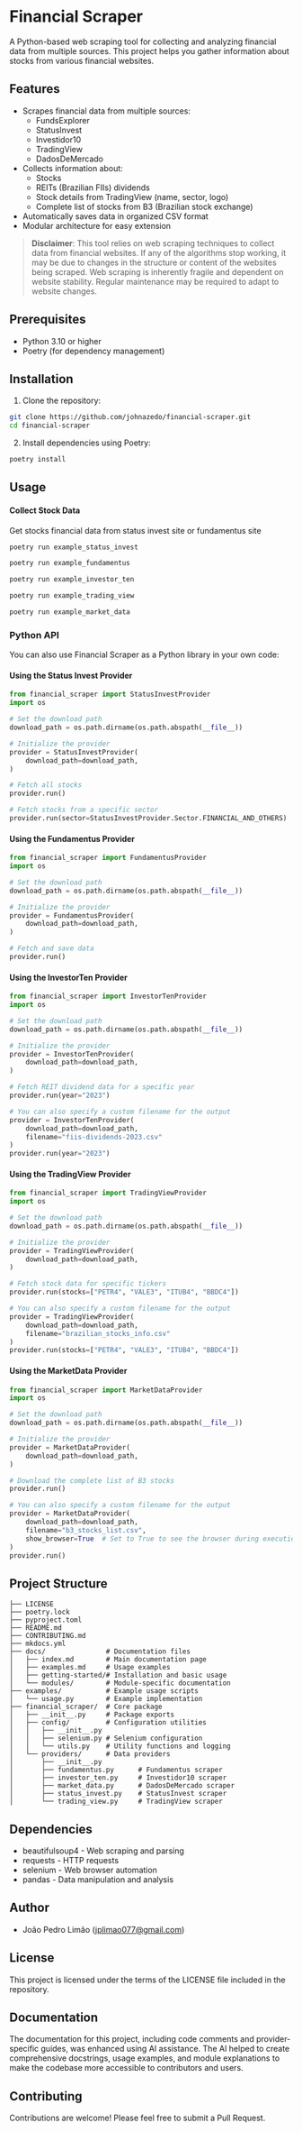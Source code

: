 # Financial Scraper 

A Python-based web scraping tool for collecting and analyzing financial data from multiple sources. This project helps you gather information about stocks from various financial websites.

## Features

- Scrapes financial data from multiple sources:
  - FundsExplorer
  - StatusInvest
  - Investidor10
  - TradingView
  - DadosDeMercado
- Collects information about:
  - Stocks
  - REITs (Brazilian FIIs) dividends
  - Stock details from TradingView (name, sector, logo)
  - Complete list of stocks from B3 (Brazilian stock exchange)
- Automatically saves data in organized CSV format
- Modular architecture for easy extension

> **Disclaimer**: This tool relies on web scraping techniques to collect data from financial websites. If any of the algorithms stop working, it may be due to changes in the structure or content of the websites being scraped. Web scraping is inherently fragile and dependent on website stability. Regular maintenance may be required to adapt to website changes.

## Prerequisites

- Python 3.10 or higher
- Poetry (for dependency management)

## Installation

1. Clone the repository:
```bash
git clone https://github.com/johnazedo/financial-scraper.git
cd financial-scraper
```

2. Install dependencies using Poetry:
```bash
poetry install
```

## Usage


#### Collect Stock Data
Get stocks financial data from status invest site or fundamentus site

```bash
poetry run example_status_invest
```

```bash
poetry run example_fundamentus
```

```bash
poetry run example_investor_ten
```

```bash
poetry run example_trading_view
```

```bash
poetry run example_market_data
```

### Python API

You can also use Financial Scraper as a Python library in your own code:

#### Using the Status Invest Provider

```python
from financial_scraper import StatusInvestProvider
import os

# Set the download path
download_path = os.path.dirname(os.path.abspath(__file__))

# Initialize the provider
provider = StatusInvestProvider(
    download_path=download_path,
)

# Fetch all stocks
provider.run()

# Fetch stocks from a specific sector
provider.run(sector=StatusInvestProvider.Sector.FINANCIAL_AND_OTHERS)
```

#### Using the Fundamentus Provider

```python
from financial_scraper import FundamentusProvider
import os

# Set the download path
download_path = os.path.dirname(os.path.abspath(__file__))

# Initialize the provider
provider = FundamentusProvider(
    download_path=download_path,
)

# Fetch and save data
provider.run()
```

#### Using the InvestorTen Provider

```python
from financial_scraper import InvestorTenProvider
import os

# Set the download path
download_path = os.path.dirname(os.path.abspath(__file__))

# Initialize the provider
provider = InvestorTenProvider(
    download_path=download_path,
)

# Fetch REIT dividend data for a specific year
provider.run(year="2023")

# You can also specify a custom filename for the output
provider = InvestorTenProvider(
    download_path=download_path,
    filename="fiis-dividends-2023.csv"
)
provider.run(year="2023")
```

#### Using the TradingView Provider

```python
from financial_scraper import TradingViewProvider
import os

# Set the download path
download_path = os.path.dirname(os.path.abspath(__file__))

# Initialize the provider
provider = TradingViewProvider(
    download_path=download_path,
)

# Fetch stock data for specific tickers
provider.run(stocks=["PETR4", "VALE3", "ITUB4", "BBDC4"])

# You can also specify a custom filename for the output
provider = TradingViewProvider(
    download_path=download_path,
    filename="brazilian_stocks_info.csv"
)
provider.run(stocks=["PETR4", "VALE3", "ITUB4", "BBDC4"])
```

#### Using the MarketData Provider

```python
from financial_scraper import MarketDataProvider
import os

# Set the download path
download_path = os.path.dirname(os.path.abspath(__file__))

# Initialize the provider
provider = MarketDataProvider(
    download_path=download_path,
)

# Download the complete list of B3 stocks
provider.run()

# You can also specify a custom filename for the output
provider = MarketDataProvider(
    download_path=download_path,
    filename="b3_stocks_list.csv",
    show_browser=True  # Set to True to see the browser during execution
)
provider.run()
```


## Project Structure

```
├── LICENSE
├── poetry.lock
├── pyproject.toml
├── README.md
├── CONTRIBUTING.md
├── mkdocs.yml
├── docs/               # Documentation files
│   ├── index.md        # Main documentation page
│   ├── examples.md     # Usage examples
│   ├── getting-started/# Installation and basic usage
│   └── modules/        # Module-specific documentation
├── examples/           # Example usage scripts
│   └── usage.py        # Example implementation
├── financial_scraper/  # Core package
│   ├── __init__.py     # Package exports
│   ├── config/         # Configuration utilities
│   │   ├── __init__.py
│   │   ├── selenium.py # Selenium configuration
│   │   └── utils.py    # Utility functions and logging
│   └── providers/      # Data providers
│       ├── __init__.py
│       ├── fundamentus.py      # Fundamentus scraper
│       ├── investor_ten.py     # Investidor10 scraper
│       ├── market_data.py      # DadosDeMercado scraper
│       ├── status_invest.py    # StatusInvest scraper
│       └── trading_view.py     # TradingView scraper
```

## Dependencies

- beautifulsoup4 - Web scraping and parsing
- requests - HTTP requests
- selenium - Web browser automation
- pandas - Data manipulation and analysis

## Author

- João Pedro Limão (jplimao077@gmail.com)

## License

This project is licensed under the terms of the LICENSE file included in the repository.

## Documentation

The documentation for this project, including code comments and provider-specific guides, was enhanced using AI assistance. The AI helped to create comprehensive docstrings, usage examples, and module explanations to make the codebase more accessible to contributors and users.

## Contributing

Contributions are welcome! Please feel free to submit a Pull Request.
